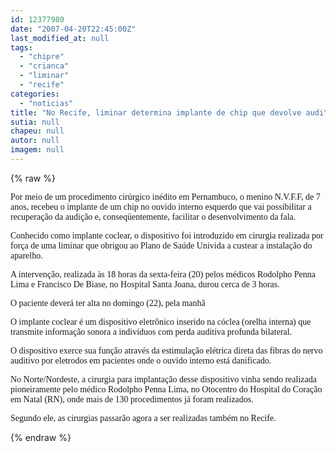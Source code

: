 ```yaml
---
id: 12377980
date: "2007-04-20T22:45:00Z"
last_modified_at: null
tags:
  - "chipre"
  - "crianca"
  - "liminar"
  - "recife"
categories:
  - "noticias"
title: "No Recife, liminar determina implante de chip que devolve audi\u00e7\u00e3o \u00e0 crian\u00e7a de 7 anos"
sutia: null
chapeu: null
autor: null
imagem: null
---
```

{% raw %}
<p><P><FONT face=Verdana>Por meio de um procedimento cirúrgico inédito em Pernambuco, o menino N.V.F.F, de 7 anos, recebeu o implante de um chip no ouvido interno esquerdo que vai possibilitar a recuperação da audição e, conseqüentemente, facilitar o desenvolvimento da fala. </FONT></P></p>
<p><P><FONT face=Verdana>Conhecido como implante coclear, o dispositivo foi introduzido em cirurgia realizada por força de uma liminar que obrigou ao Plano de Saúde Univida a custear a instalação do aparelho. </FONT></P></p>
<p><P><FONT face=Verdana>A intervenção, realizada às 18 horas da sexta-feira (20) pelos médicos Rodolpho Penna Lima e Francisco De Biase, no Hospital Santa Joana, durou cerca de 3 horas. </FONT></P></p>
<p><P><FONT face=Verdana>O paciente deverá ter alta no domingo (22), pela manhã</FONT></P></p>
<p><P><FONT face=Verdana>O implante coclear é um dispositivo eletrônico inserido na cóclea (orelha interna) que transmite informação sonora a indivíduos com perda auditiva profunda bilateral. </FONT></P></p>
<p><P><FONT face=Verdana>O dispositivo exerce sua função através da estimulação elétrica direta das fibras do nervo auditivo por eletrodos em pacientes onde o ouvido interno está danificado. </FONT></P></p>
<p><P><FONT face=Verdana>No Norte/Nordeste, a cirurgia para implantação desse dispositivo vinha sendo realizada pioneiramente pelo médico Rodolpho Penna Lima, no Otocentro do Hospital do Coração em Natal (RN), onde mais de 130 procedimentos já foram realizados. </FONT></P></p>
<p><P><FONT face=Verdana>Segundo ele, as cirurgias passarão agora a ser realizadas também no Recife.</FONT></P> </p>
{% endraw %}